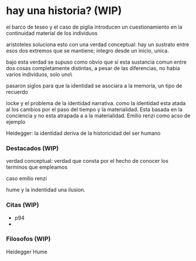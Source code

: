 # hay una historia? (WIP)

el barco de teseo y el caso de piglia introducen un cuestionamiento en la continuidad material de los individuos

aristoteles soluciona esto con una verdad conceptual: hay un sustrato entre esos dos extremos que se mantiene; integro desde un inicio, unica.

bajo esta verdad se supuso como obvio que si esta sustancia comun entre dos cosas completamente distintas, a pesar de las diferencias, no habia varios individuos, solo uno\

pasaron siglos para que la identidad se asociara a la memoria, un tipo de recuerdo 

locke y el problema de la identidad narrativa. como la identidad esta atada al los cambios por el paso del tiempo y la materialidad. Esta basada en la conciencia y no esta atrapada a a la materialidad. Emilio renzi como acso de ejemplo

Heidegger: la identidad deriva de la historicidad del ser humano

### Destacados (WIP)
verdad conceptual:  verdad que consta por el hecho de conocer los terminos que empleamos

caso emilio renzi

hume y la indentidad una ilusion.

### Citas (WIP)
- p94
- 


### Filosofos (WIP)
Heidegger
Hume


